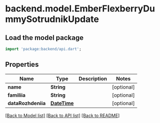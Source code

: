 # backend.model.EmberFlexberryDummySotrudnikUpdate

## Load the model package
```dart
import 'package:backend/api.dart';
```

## Properties
Name | Type | Description | Notes
------------ | ------------- | ------------- | -------------
**name** | **String** |  | [optional] 
**familiia** | **String** |  | [optional] 
**dataRozhdeniia** | [**DateTime**](DateTime.md) |  | [optional] 

[[Back to Model list]](../README.md#documentation-for-models) [[Back to API list]](../README.md#documentation-for-api-endpoints) [[Back to README]](../README.md)



